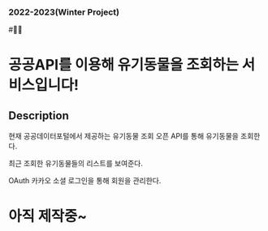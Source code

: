 ### 2022-2023(Winter Project)

#🐶🐱

# 공공API를 이용해 유기동물을 조회하는 서비스입니다!

## Description

현재 공공데이터포털에서 제공하는 유기동물 조회 오픈 API를 통해 유기동물을 조회한다.

최근 조회한 유기동물들의 리스트를 보여준다.

OAuth 카카오 소셜 로그인을 통해 회원을 관리한다.

# 아직 제작중~
